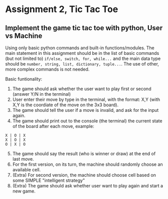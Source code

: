 # Assignment 2, Tic Tac Toe

## Implement the game tic tac toe with python, User vs Machine

Using only basic python commands and built-in functions/modules. The main statement in this assignment should be in the list of basic commands (but not limited to) `if/else, switch, for, while...` and the main data type should be `number, string, list, dictionary, tuple...`. The use of other, more complex commands is not needed.

Basic funtionality:

1. The game should ask whether the user want to play first or second (answer Y/N in the terminal)
2. User enter their move by type in the terminal, with the format: X,Y (with X,Y is the coordiate of the move on the 3x3 board).
3. The game should tell the user if a move is invalid, and ask for the input again.
4. The game should print out to the console (the terminal) the current state of the board after each move, example:

```{bash}
X | O | X
X | O | X
O | X | O
```

5. The game should say the result (who is winner or draw) at the end of last move.
6. For the first version, on its turn, the machine should randomly choose an available cell.
7. (Extra) For second version, the machine should choose cell based on some SIMPLE "intelligent strategy"
8. (Extra) The game should ask whether user want to play again and start a new game.
